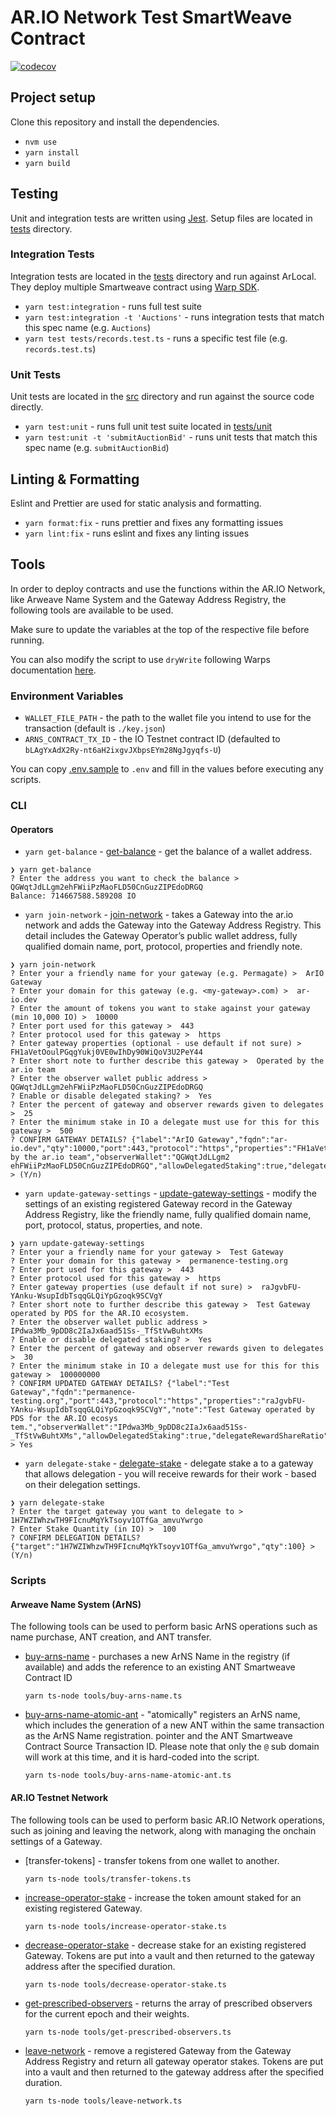 # AR.IO Network Test SmartWeave Contract

[![codecov](https://codecov.io/gh/ar-io/testnet-contract/graph/badge.svg?token=J2H5WQQ0IX)](https://codecov.io/gh/ar-io/testnet-contract)

## Project setup

Clone this repository and install the dependencies.

- `nvm use`
- `yarn install`
- `yarn build`

## Testing

Unit and integration tests are written using [Jest]. Setup files are located in [tests] directory.

### Integration Tests

Integration tests are located in the [tests] directory and run against ArLocal. They deploy multiple Smartweave contract using [Warp SDK].

- `yarn test:integration` - runs full test suite
- `yarn test:integration -t 'Auctions'` - runs integration tests that match this spec name (e.g. `Auctions`)
- `yarn test tests/records.test.ts` - runs a specific test file (e.g. `records.test.ts`)

### Unit Tests

Unit tests are located in the [src] directory and run against the source code directly.

- `yarn test:unit` - runs full unit test suite located in [tests/unit]
- `yarn test:unit -t 'submitAuctionBid'` - runs unit tests that match this spec name (e.g. `submitAuctionBid`)

## Linting & Formatting

Eslint and Prettier are used for static analysis and formatting.

- `yarn format:fix` - runs prettier and fixes any formatting issues
- `yarn lint:fix` - runs eslint and fixes any linting issues

## Tools

In order to deploy contracts and use the functions within the AR.IO Network, like Arweave Name System and the Gateway Address Registry, the following tools are available to be used.

Make sure to update the variables at the top of the respective file before running.

You can also modify the script to use `dryWrite` following Warps documentation [here](https://academy.warp.cc/docs/sdk/basic/contract-methods#drywrite).

### Environment Variables

- `WALLET_FILE_PATH` - the path to the wallet file you intend to use for the transaction (default is `./key.json`)
- `ARNS_CONTRACT_TX_ID` - the IO Testnet contract ID (defaulted to `bLAgYxAdX2Ry-nt6aH2ixgvJXbpsEYm28NgJgyqfs-U`)

You can copy [.env.sample](./env.sample) to `.env` and fill in the values before executing any scripts.

### CLI

#### Operators

- `yarn get-balance` - [get-balance] - get the balance of a wallet address.

```shell
❯ yarn get-balance
? Enter the address you want to check the balance >  QGWqtJdLLgm2ehFWiiPzMaoFLD50CnGuzZIPEdoDRGQ
Balance: 714667588.589208 IO
```

- `yarn join-network` - [join-network] - takes a Gateway into the ar.io network and adds the Gateway into the Gateway Address Registry. This detail includes the Gateway Operator’s public wallet address, fully qualified domain name, port, protocol, properties and friendly note.

```shell
❯ yarn join-network
? Enter your a friendly name for your gateway (e.g. Permagate) >  ArIO Gateway
? Enter your domain for this gateway (e.g. <my-gateway>.com) >  ar-io.dev
? Enter the amount of tokens you want to stake against your gateway (min 10,000 IO) >  10000
? Enter port used for this gateway >  443
? Enter protocol used for this gateway >  https
? Enter gateway properties (optional - use default if not sure) >  FH1aVetOoulPGqgYukj0VE0wIhDy90WiQoV3U2PeY44
? Enter short note to further describe this gateway >  Operated by the ar.io team
? Enter the observer wallet public address >  QGWqtJdLLgm2ehFWiiPzMaoFLD50CnGuzZIPEdoDRGQ
? Enable or disable delegated staking? >  Yes
? Enter the percent of gateway and observer rewards given to delegates >  25
? Enter the minimum stake in IO a delegate must use for this for this gateway >  500
? CONFIRM GATEWAY DETAILS? {"label":"ArIO Gateway","fqdn":"ar-io.dev","qty":10000,"port":443,"protocol":"https","properties":"FH1aVetOoulPGqgYukj0VE0wIhDy90WiQoV3U2PeY44","note":"Operated by the ar.io team","observerWallet":"QGWqtJdLLgm2
ehFWiiPzMaoFLD50CnGuzZIPEdoDRGQ","allowDelegatedStaking":true,"delegateRewardShareRatio":25,"minDelegatedStake":500} > (Y/n)
```

- `yarn update-gateway-settings` - [update-gateway-settings] - modify the settings of an existing registered Gateway record in the Gateway Address Registry, like the friendly name, fully qualified domain name, port, protocol, status, properties, and note.

```shell
❯ yarn update-gateway-settings
? Enter your a friendly name for your gateway >  Test Gateway
? Enter your domain for this gateway >  permanence-testing.org
? Enter port used for this gateway >  443
? Enter protocol used for this gateway >  https
? Enter gateway properties (use default if not sure) >  raJgvbFU-YAnku-WsupIdbTsqqGLQiYpGzoqk9SCVgY
? Enter short note to further describe this gateway >  Test Gateway operated by PDS for the AR.IO ecosystem.
? Enter the observer wallet public address >  IPdwa3Mb_9pDD8c2IaJx6aad51Ss-_TfStVwBuhtXMs
? Enable or disable delegated staking? >  Yes
? Enter the percent of gateway and observer rewards given to delegates >  30
? Enter the minimum stake in IO a delegate must use for this for this gateway >  100000000
? CONFIRM UPDATED GATEWAY DETAILS? {"label":"Test Gateway","fqdn":"permanence-testing.org","port":443,"protocol":"https","properties":"raJgvbFU-YAnku-WsupIdbTsqqGLQiYpGzoqk9SCVgY","note":"Test Gateway operated by PDS for the AR.IO ecosys
tem.","observerWallet":"IPdwa3Mb_9pDD8c2IaJx6aad51Ss-_TfStVwBuhtXMs","allowDelegatedStaking":true,"delegateRewardShareRatio":30,"minDelegatedStake":100000000} > Yes
```

- `yarn delegate-stake` - [delegate-stake] - delegate stake a to a gateway that allows delegation - you will receive rewards for their work - based on their delegation settings.

```shell
❯ yarn delegate-stake
? Enter the target gateway you want to delegate to >  1H7WZIWhzwTH9FIcnuMqYkTsoyv1OTfGa_amvuYwrgo
? Enter Stake Quantity (in IO) >  100
? CONFIRM DELEGATION DETAILS? {"target":"1H7WZIWhzwTH9FIcnuMqYkTsoyv1OTfGa_amvuYwrgo","qty":100} > (Y/n)
```

### Scripts

#### Arweave Name System (ArNS)

The following tools can be used to perform basic ArNS operations such as name purchase, ANT creation, and ANT transfer.

- [buy-arns-name] - purchases a new ArNS Name in the registry (if available) and adds the reference to an existing ANT Smartweave Contract ID

  ```shell
  yarn ts-node tools/buy-arns-name.ts
  ```

- [buy-arns-name-atomic-ant] - "atomically" registers an ArNS name, which includes the generation of a new ANT within the same transaction as the ArNS Name registration.
  pointer and the ANT Smartweave Contract Source Transaction ID. Please note that only the `@` sub domain will work at this time, and it is hard-coded into the script.

  ```shell
  yarn ts-node tools/buy-arns-name-atomic-ant.ts
  ```

#### AR.IO Testnet Network

The following tools can be used to perform basic AR.IO Network operations, such as joining and leaving the network, along with managing the onchain settings of a Gateway.

- [transfer-tokens] - transfer tokens from one wallet to another.

  ```shell
  yarn ts-node tools/transfer-tokens.ts
  ```

- [increase-operator-stake] - increase the token amount staked for an existing registered Gateway.

  ```shell
  yarn ts-node tools/increase-operator-stake.ts
  ```

- [decrease-operator-stake] - decrease stake for an existing registered Gateway. Tokens are put into a vault and then returned to the gateway address after the specified duration.

  ```shell
  yarn ts-node tools/decrease-operator-stake.ts
  ```

- [get-prescribed-observers] - returns the array of prescribed observers for the current epoch and their weights.

  ```shell
  yarn ts-node tools/get-prescribed-observers.ts
  ```

- [leave-network] - remove a registered Gateway from the Gateway Address Registry and return all gateway operator stakes. Tokens are put into a vault and then returned to the gateway address after the specified duration.

  ```shell
  yarn ts-node tools/leave-network.ts
  ```

[get-balance]: tools/cli/get-balance.ts
[join-network]: tools/cli/join-network.ts
[update-gateway-settings]: tools/cli/update-gateway-settings.ts
[increase-operator-stake]: tools/increase-operator-stake.ts
[decrease-operator-stake]: tools/decrease-operator-stake.ts
[delegate-stake]: tools/cli/delegate-stake.ts
[get-prescribed-observers]: tools/get-prescribed-observers.ts
[leave-network]: tools/leave-network.ts
[buy-arns-name]: tools/buy-arns-name.ts
[buy-arns-name-atomic-ant]: /tools/buy-arns-name-atomic-ant.ts
[tests/unit]: /tests/unit
[src]: /src
[tests]: /tests
[Warp SDK]: https://github.com/warp-contracts/warp
[Jest]: https://jestjs.io/
